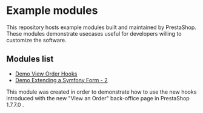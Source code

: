 # Example modules

This repository hosts example modules built and maintained by PrestaShop.
These modules demonstrate usecases useful for developers willing to customize the software.

## Modules list

- [Demo View Order Hooks](https://github.com/PrestaShop/example-modules/tree/master/demovieworderhooks)
- [Demo Extending a Symfony Form - 2](https://github.com/PrestaShop/example-modules/tree/master/demoextendsymfonyform2)

This module was created in order to demonstrate how to use the new hooks introduced with the new "View an Order" back-office page in PrestaShop 1.7.7.0 .
